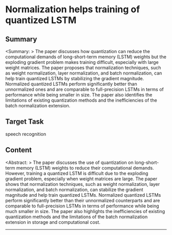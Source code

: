 # Normalization helps training of quantized LSTM

## Summary

<Summary: > The paper discusses how quantization can reduce the computational demands of long-short-term memory (LSTM) weights but the exploding gradient problem makes training difficult, especially with large weight matrices. The paper proposes that normalization techniques, such as weight normalization, layer normalization, and batch normalization, can help train quantized LSTMs by stabilizing the gradient magnitude. Normalized quantized LSTMs perform significantly better than unnormalized ones and are comparable to full-precision LSTMs in terms of performance while being smaller in size. The paper also identifies the limitations of existing quantization methods and the inefficiencies of the batch normalization extension.


## Target Task

speech recognition

## Content

<Abstract: > The paper discusses the use of quantization on long-short-term memory (LSTM) weights to reduce their computational demands. However, training a quantized LSTM is difficult due to the exploding gradient problem, especially when weight matrices are large. The paper shows that normalization techniques, such as weight normalization, layer normalization, and batch normalization, can stabilize the gradient magnitude and help train quantized LSTMs. Normalized quantized LSTMs perform significantly better than their unnormalized counterparts and are comparable to full-precision LSTMs in terms of performance while being much smaller in size. The paper also highlights the inefficiencies of existing quantization methods and the limitations of the batch normalization extension in storage and computational cost.



---

